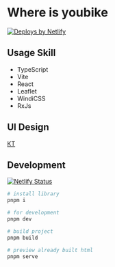 # Where is youbike

<a href="https://www.netlify.com">
  <img src="https://www.netlify.com/img/global/badges/netlify-color-accent.svg" alt="Deploys by Netlify" />
</a>

## Usage Skill
- TypeScript
- Vite
- React
- Leaflet
- WindiCSS
- RxJs

## UI Design
[KT](https://www.behance.net/KT_Designer)

## Development
[![Netlify Status](https://api.netlify.com/api/v1/badges/3ec2ef6e-c70a-4367-a4f7-20dbb7e5c17e/deploy-status)](https://app.netlify.com/sites/rent-bike/deploys)
```bash
# install library
pnpm i

# for development
pnpm dev

# build project
pnpm build

# preview already built html
pnpm serve
```
